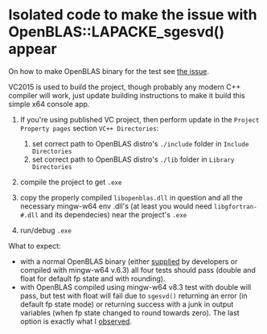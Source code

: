 # Isolated code to make the issue with OpenBLAS::LAPACKE_sgesvd() appear

On how to make OpenBLAS binary for the test see [the issue](https://github.com/xianyi/OpenBLAS/issues/2297).


VC2015 is used to build the project, though probably any modern C++ compiler will work, just update building instructions to make it build this simple x64 console app.

1. If you're using published VC project, then perform update in the `Project Property pages` section `VC++ Directories`:

     1. set correct path to OpenBLAS distro's `./include` folder in `Include Directories`
     2. set correct path to OpenBLAS distro's `./lib` folder in `Library Directories`
2. compile the project to get `.exe`

3. copy the properly compiled `libopenblas.dll` in question and all the necessary mingw-w64 env .dll's (at least you would need `libgfortran-#.dll` and its dependecies) near the project's `.exe`

4. run/debug `.exe`

What to expect:

- with a normal OpenBLAS binary (either [supplied](https://sourceforge.net/projects/openblas/files/) by developers or compiled with mingw-w64 v.6.3) all four tests should pass (double and float for default fp state and with rounding).
- with OpenBLAS compiled using mingw-w64 v8.3 test with double will pass, but test with float will fail due to `sgesvd()` returning an error (in default fp state mode) or returning success with a junk in output variables (when fp state changed to round towards zero). The last option is exactly what I [observed](https://github.com/xianyi/OpenBLAS/issues/2297).
